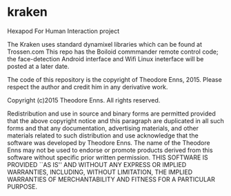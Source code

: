 # kraken
Hexapod For Human Interaction project

The Kraken uses standard dynamixel libraries which can be found at Trossen.com
This repo has the Boiloid commmander remote control code; the face-detection 
Android interface and Wifi Linux ineterface will be posted at a later date.

The code of this repository is the copyright of Theodore Enns, 2015.
Please respect the author and credit him in any derivative work.

Copyright (c)2015 Theodore Enns.
All rights reserved.

Redistribution and use in source and binary forms are permitted
provided that the above copyright notice and this paragraph are
duplicated in all such forms and that any documentation,
advertising materials, and other materials related to such
distribution and use acknowledge that the software was developed
by Theodore Enns. The name of the
Theodore Enns may not be used to endorse or promote products derived
from this software without specific prior written permission.
THIS SOFTWARE IS PROVIDED ``AS IS'' AND WITHOUT ANY EXPRESS OR
IMPLIED WARRANTIES, INCLUDING, WITHOUT LIMITATION, THE IMPLIED
WARRANTIES OF MERCHANTABILITY AND FITNESS FOR A PARTICULAR PURPOSE.
